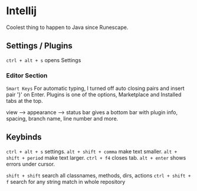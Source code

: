 # Intellij
Coolest thing to happen to Java since Runescape. 

## Settings / Plugins
`ctrl + alt + s` opens Settings

### Editor Section
`Smart Keys` For automatic typing, I turned off auto closing pairs and insert pair '}' on Enter.
Plugins is one of the options, Marketplace and Installed tabs at the top. 

view --> appearance --> status bar
gives a bottom bar with plugin info, spacing, branch name, line number and more. 

## Keybinds

`ctrl + alt + s`          settings.
`alt + shift + comma`     make text smaller. 
`alt + shift + period`    make text larger.
`ctrl + f4`               closes tab.
`alt + enter`             shows errors under cursor.

`shift + shift`           search all classnames, methods, dirs, actions
`ctrl + shift + f`        search for any string match in whole repository
